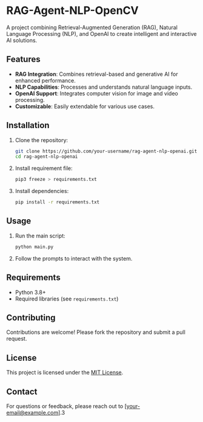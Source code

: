 # RAG-Agent-NLP-OpenCV

A project combining Retrieval-Augmented Generation (RAG), Natural Language Processing (NLP), and OpenAI to create intelligent and interactive AI solutions.

## Features

- **RAG Integration**: Combines retrieval-based and generative AI for enhanced performance.
- **NLP Capabilities**: Processes and understands natural language inputs.
- **OpenAI Support**: Integrates computer vision for image and video processing.
- **Customizable**: Easily extendable for various use cases.

## Installation

1. Clone the repository:
    ```bash
    git clone https://github.com/your-username/rag-agent-nlp-openai.git
    cd rag-agent-nlp-openai
    ```

2. Install requirement file:
    ```bash
    pip3 freeze > requirements.txt
    ```

3. Install dependencies:
    ```bash
    pip install -r requirements.txt
    ```

## Usage

1. Run the main script:
    ```bash
    python main.py
    ```

2. Follow the prompts to interact with the system.

## Requirements

- Python 3.8+
- Required libraries (see `requirements.txt`)

## Contributing

Contributions are welcome! Please fork the repository and submit a pull request.

## License

This project is licensed under the [MIT License](LICENSE).

## Contact

For questions or feedback, please reach out to [your-email@example.com].3